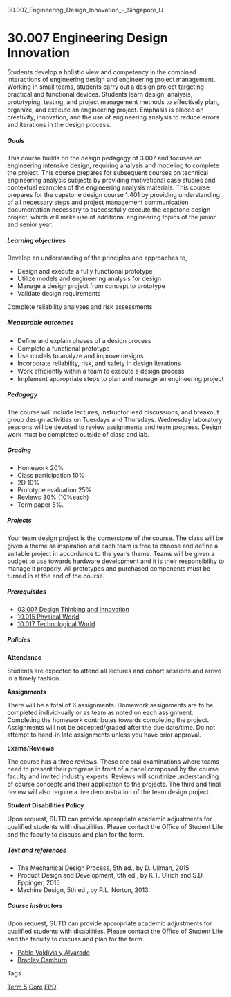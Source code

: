 30.007_Engineering_Design_Innovation_-_Singapore_U



30.007 Engineering Design Innovation
====================================

Students develop a holistic view and competency in the combined interactions of engineering design and engineering project management. Working in small teams, students carry out a design project targeting practical and functional devices. Students learn design, analysis, prototyping, testing, and project management methods to eﬀectively plan, organize, and execute an engineering project. Emphasis is placed on creativity, innovation, and the use of engineering analysis to reduce errors and iterations in the design process.

##### **Goals**

This course builds on the design pedagogy of 3.007 and focuses on engineering intensive design, requiring analysis and modeling to complete the project. This course prepares for subsequent courses on technical engineering analysis subjects by providing motivational case studies and contextual examples of the engineering analysis materials. This course prepares for the capstone design course 1.401 by providing understanding of all necessary steps and project management communication documentation necessary to successfully execute the capstone design project, which will make use of additional engineering topics of the junior and senior year.

##### **Learning objectives**

Develop an understanding of the principles and approaches to,

* Design and execute a fully functional prototype
* Utilize models and engineering analysis for design
* Manage a design project from concept to prototype
* Validate design requirements

Complete reliability analyses and risk assessments

##### **Measurable outcomes**

* Deﬁne and explain phases of a design process
* Complete a functional prototype
* Use models to analyze and improve designs
* Incorporate reliability, risk, and safety in design iterations
* Work eﬃciently within a team to execute a design process
* Implement appropriate steps to plan and manage an engineering project

##### **Pedagogy**

The course will include lectures, instructor lead discussions, and breakout group design activities on Tuesdays and Thursdays. Wednesday laboratory sessions will be devoted to review assignments and team progress. Design work must be completed outside of class and lab.

##### **Grading**

* Homework 20%
* Class participation 10%
* 2D 10%
* Prototype evaluation 25%
* Reviews 30% (10%each)
* Term paper 5%.

##### **Projects**

Your team design project is the cornerstone of the course. The class will be given a theme as inspiration and each team is free to choose and deﬁne a suitable project in accordance to the year’s theme. Teams will be given a budget to use towards hardware development and it is their responsibility to manage it properly. All prototypes and purchased components must be turned in at the end of the course.

##### **Prerequisites**

* [03.007 Design Thinking and Innovation](https://www.sutd.edu.sg/course/03-007-design-thinking-and-innovation/)
* [10.015 Physical World](https://www.sutd.edu.sg/course/10-015-physical-world)
* [10.017 Technological World](https://www.sutd.edu.sg/course/10-017-technological-world)

##### **Policies**

**Attendance**

Students are expected to attend all lectures and cohort sessions and arrive in a timely fashion.

**Assignments**

There will be a total of 6 assignments. Homework assignments are to be completed individ-ually or as team as noted on each assignment. Completing the homework contributes towards completing the project. Assignments will not be accepted/graded after the due date/time. Do not attempt to hand-in late assignments unless you have prior approval.

**Exams/Reviews**

The course has a three reviews. These are oral examinations where teams need to present their progress in front of a panel composed by the course faculty and invited industry experts. Reviews will scrutinize understanding of course concepts and their application to the projects. The third and ﬁnal review will also require a live demonstration of the team design project.

**Student Disabilities Policy**

Upon request, SUTD can provide appropriate academic adjustments for qualiﬁed students with disabilities. Please contact the Oﬃce of Student Life and the faculty to discuss and plan for the term.

##### **Text and references**

* The Mechanical Design Process, 5th ed., by D. Ullman, 2015
* Product Design and Development, 6th ed., by K.T. Ulrich and S.D. Eppinger, 2015
* Machine Design, 5th ed., by R.L. Norton, 2013.

##### **Course instructors**

Upon request, SUTD can provide appropriate academic adjustments for qualiﬁed students with disabilities. Please contact the Oﬃce of Student Life and the faculty to discuss and plan for the term.

* [Pablo Valdivia y Alvarado](https://www.sutd.edu.sg/profile/pablo-valdivia-y-alvarado)
* [Bradley Camburn](https://www.sutd.edu.sg/profile/bradley-camburn/)

Tags

[Term 5](/education/undergraduate/courses/?course-term=858)
[Core](/education/undergraduate/courses/?course-type=852)
[EPD](/education/undergraduate/courses/?pillar-cluster=44)

